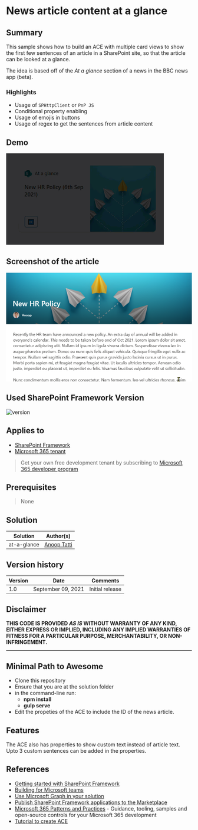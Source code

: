 # News article content at a glance

## Summary

This sample shows how to build an ACE with multiple card views to show the first few sentences of an article in a SharePoint site, so that the article can be looked at a glance.

The idea is based off of the *At a glance* section of a news in the BBC news app (beta).

### Highlights
- Usage of `SPHttpClient` or `PnP JS`
- Conditional property enabling
- Usage of emojis in buttons
- Usage of regex to get the sentences from article content

## Demo

![demo](./assets/demo.gif)

## Screenshot of the article

![demo](./assets/article-content.png)

## Used SharePoint Framework Version

![version](https://img.shields.io/badge/version-1.13.0-green.svg)

## Applies to

- [SharePoint Framework](https://aka.ms/spfx)
- [Microsoft 365 tenant](https://docs.microsoft.com/en-us/sharepoint/dev/spfx/set-up-your-developer-tenant)

> Get your own free development tenant by subscribing to [Microsoft 365 developer program](http://aka.ms/o365devprogram)

## Prerequisites

> None

## Solution

Solution|Author(s)
--------|---------
at-a-glance | [Anoop Tatti](https://linktr.ee/anoopt)

## Version history

Version|Date|Comments
-------|----|--------
1.0|September 09, 2021|Initial release

## Disclaimer

**THIS CODE IS PROVIDED *AS IS* WITHOUT WARRANTY OF ANY KIND, EITHER EXPRESS OR IMPLIED, INCLUDING ANY IMPLIED WARRANTIES OF FITNESS FOR A PARTICULAR PURPOSE, MERCHANTABILITY, OR NON-INFRINGEMENT.**

---

## Minimal Path to Awesome

- Clone this repository
- Ensure that you are at the solution folder
- in the command-line run:
  - **npm install**
  - **gulp serve**
- Edit the propeties of the ACE to include the ID of the news article.

## Features

The ACE also has properties to show custom text instead of article text. Upto 3 custom sentences can be added in the properties.

## References

- [Getting started with SharePoint Framework](https://docs.microsoft.com/en-us/sharepoint/dev/spfx/set-up-your-developer-tenant)
- [Building for Microsoft teams](https://docs.microsoft.com/en-us/sharepoint/dev/spfx/build-for-teams-overview)
- [Use Microsoft Graph in your solution](https://docs.microsoft.com/en-us/sharepoint/dev/spfx/web-parts/get-started/using-microsoft-graph-apis)
- [Publish SharePoint Framework applications to the Marketplace](https://docs.microsoft.com/en-us/sharepoint/dev/spfx/publish-to-marketplace-overview)
- [Microsoft 365 Patterns and Practices](https://aka.ms/m365pnp) - Guidance, tooling, samples and open-source controls for your Microsoft 365 development
- [Tutorial to create ACE](https://docs.microsoft.com/en-us/sharepoint/dev/spfx/viva/get-started/build-first-sharepoint-adaptive-card-extension)